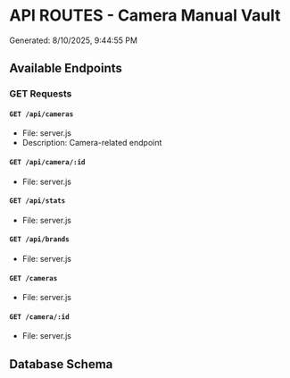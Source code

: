 # API ROUTES - Camera Manual Vault
Generated: 8/10/2025, 9:44:55 PM

## Available Endpoints

### GET Requests

#### `GET /api/cameras`
- File: server.js
- Description: Camera-related endpoint

#### `GET /api/camera/:id`
- File: server.js

#### `GET /api/stats`
- File: server.js

#### `GET /api/brands`
- File: server.js

#### `GET /cameras`
- File: server.js

#### `GET /camera/:id`
- File: server.js

## Database Schema

